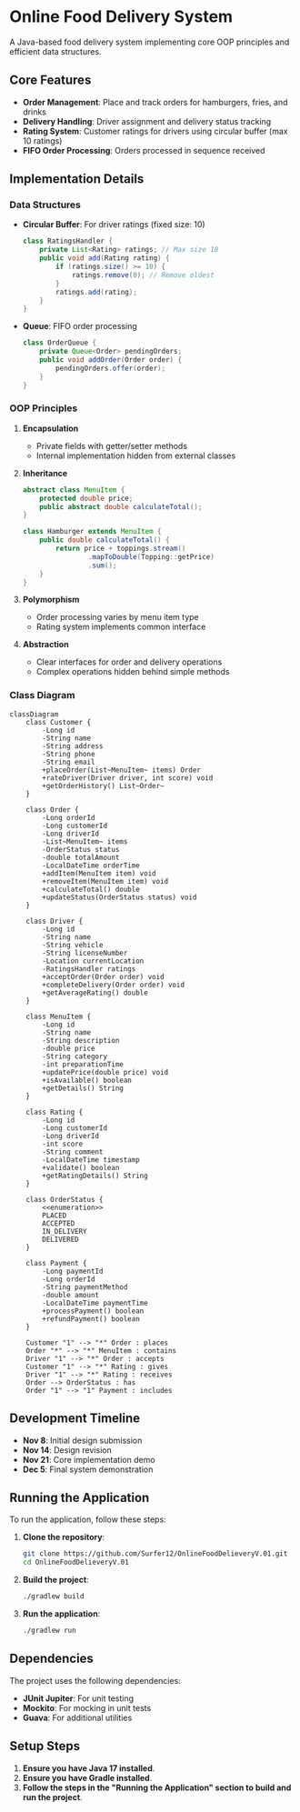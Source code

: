 # Online Food Delivery System

A Java-based food delivery system implementing core OOP principles and efficient data structures.

## Core Features

- **Order Management**: Place and track orders for hamburgers, fries, and drinks
- **Delivery Handling**: Driver assignment and delivery status tracking
- **Rating System**: Customer ratings for drivers using circular buffer (max 10 ratings)
- **FIFO Order Processing**: Orders processed in sequence received

## Implementation Details

### Data Structures
- **Circular Buffer**: For driver ratings (fixed size: 10)
  ```java
  class RatingsHandler {
      private List<Rating> ratings; // Max size 10
      public void add(Rating rating) {
          if (ratings.size() >= 10) {
              ratings.remove(0); // Remove oldest
          }
          ratings.add(rating);
      }
  }
  ```

- **Queue**: FIFO order processing
  ```java
  class OrderQueue {
      private Queue<Order> pendingOrders;
      public void addOrder(Order order) {
          pendingOrders.offer(order);
      }
  }
  ```

### OOP Principles
1. **Encapsulation**
   - Private fields with getter/setter methods
   - Internal implementation hidden from external classes

2. **Inheritance**
   ```java
   abstract class MenuItem {
       protected double price;
       public abstract double calculateTotal();
   }
   
   class Hamburger extends MenuItem {
       public double calculateTotal() {
           return price + toppings.stream()
                   .mapToDouble(Topping::getPrice)
                   .sum();
       }
   }
   ```

3. **Polymorphism**
   - Order processing varies by menu item type
   - Rating system implements common interface

4. **Abstraction**
   - Clear interfaces for order and delivery operations
   - Complex operations hidden behind simple methods

### Class Diagram
```mermaid
classDiagram
    class Customer {
        -Long id
        -String name
        -String address
        -String phone
        -String email
        +placeOrder(List~MenuItem~ items) Order
        +rateDriver(Driver driver, int score) void
        +getOrderHistory() List~Order~
    }
    
    class Order {
        -Long orderId
        -Long customerId
        -Long driverId
        -List~MenuItem~ items
        -OrderStatus status
        -double totalAmount
        -LocalDateTime orderTime
        +addItem(MenuItem item) void
        +removeItem(MenuItem item) void
        +calculateTotal() double
        +updateStatus(OrderStatus status) void
    }
    
    class Driver {
        -Long id
        -String name
        -String vehicle
        -String licenseNumber
        -Location currentLocation
        -RatingsHandler ratings
        +acceptOrder(Order order) void
        +completeDelivery(Order order) void
        +getAverageRating() double
    }
    
    class MenuItem {
        -Long id
        -String name
        -String description
        -double price
        -String category
        -int preparationTime
        +updatePrice(double price) void
        +isAvailable() boolean
        +getDetails() String
    }
    
    class Rating {
        -Long id
        -Long customerId
        -Long driverId
        -int score
        -String comment
        -LocalDateTime timestamp
        +validate() boolean
        +getRatingDetails() String
    }

    class OrderStatus {
        <<enumeration>>
        PLACED
        ACCEPTED
        IN_DELIVERY
        DELIVERED
    }

    class Payment {
        -Long paymentId
        -Long orderId
        -String paymentMethod
        -double amount
        -LocalDateTime paymentTime
        +processPayment() boolean
        +refundPayment() boolean
    }

    Customer "1" --> "*" Order : places
    Order "*" --> "*" MenuItem : contains
    Driver "1" --> "*" Order : accepts
    Customer "1" --> "*" Rating : gives
    Driver "1" --> "*" Rating : receives
    Order --> OrderStatus : has
    Order "1" --> "1" Payment : includes
```

## Development Timeline
- **Nov 8**: Initial design submission
- **Nov 14**: Design revision
- **Nov 21**: Core implementation demo
- **Dec 5**: Final system demonstration

## Running the Application

To run the application, follow these steps:

1. **Clone the repository**:
   ```sh
   git clone https://github.com/Surfer12/OnlineFoodDelieveryV.01.git
   cd OnlineFoodDelieveryV.01
   ```

2. **Build the project**:
   ```sh
   ./gradlew build
   ```

3. **Run the application**:
   ```sh
   ./gradlew run
   ```

## Dependencies

The project uses the following dependencies:

- **JUnit Jupiter**: For unit testing
- **Mockito**: For mocking in unit tests
- **Guava**: For additional utilities

## Setup Steps

1. **Ensure you have Java 17 installed**.
2. **Ensure you have Gradle installed**.
3. **Follow the steps in the "Running the Application" section to build and run the project**.
